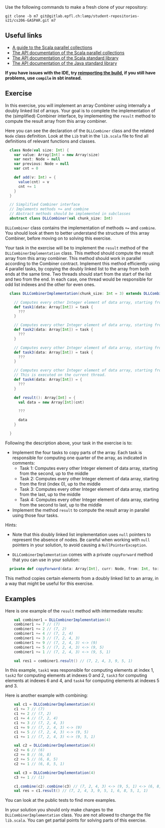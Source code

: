 Use the following commands to make a fresh clone of your repository:

```
git clone -b m7 git@gitlab.epfl.ch:lamp/student-repositories-s21/cs206-GASPAR.git m7
```

## Useful links

  * [A guide to the Scala parallel collections](https://docs.scala-lang.org/overviews/parallel-collections/overview.html)
  * [The API documentation of the Scala parallel collections](https://www.javadoc.io/doc/org.scala-lang.modules/scala-parallel-collections_2.13/latest/scala/collection/index.html)
  * [The API documentation of the Scala standard library](https://www.scala-lang.org/files/archive/api/2.13.4)
  * [The API documentation of the Java standard library](https://docs.oracle.com/en/java/javase/15/docs/api/index.html)

**If you have issues with the IDE, try [reimporting the
build](https://gitlab.epfl.ch/lamp/cs206/-/blob/master/labs/example-lab.md#ide-features-like-type-on-hover-or-go-to-definition-do-not-work),
if you still have problems, use `compile` in sbt instead.**

## Exercise

In this exercise, you will implement an array Combiner using internally a doubly linked list of arrays. Your goal is to complete the implementation of the (simplified) Combiner interface, by implementing the `result` method to compute the result array from this array combiner.

Here you can see the declaration of the `DLLCombiner` class and the related `Node` class definition. Look at the `Lib` trait in the `lib.scala` file to find all definitions of relevant functions and classes.


```scala
  class Node(val size: Int) {
    var value: Array[Int] = new Array(size)
    var next: Node = null
    var previous: Node = null
    var cnt = 0

    def add(v: Int) = {
      value(cnt) = v
      cnt += 1
    }
  }

  // Simplified Combiner interface
  // Implements methods += and combine
  // Abstract methods should be implemented in subclasses
  abstract class DLLCombiner(val chunk_size: Int)
```

`DLLCombiner` class contains the implementation of methods `+=` and `combine`. You should look at them to better understand the structure of this array Combiner, before moving on to solving this exercise.

Your task in the exercise will be to implement the `result` method of the `DLLCombinerImplementation` class. This method should compute the result array from this array combiner. This method should work in parallel according to the Combiner contract. Implement this method efficiently using 4 parallel tasks, by copying the doubly linked list to the array from both ends at the same time. Two threads should start from the start of the list and two from the end. In each case, one thread would be responsible for odd list indexes and the other for even ones.


```scala
  class DLLCombinerImplementation(chunk_size: Int = 3) extends DLLCombiner(chunk_size) {

    // Computes every other Integer element of data array, starting from the second, up to the middle
    def task1(data: Array[Int]) = task {
      ???
    }

    // Computes every other Integer element of data array, starting from the first (index 0), up to the middle
    def task2(data: Array[Int]) = task {
      ???
    }

    // Computes every other Integer element of data array, starting from the last, up to the middle
    def task3(data: Array[Int]) = task {
      ???
    }

    // Computes every other Integer element of data array, starting from the second to last, up to the middle
    // This is executed on the current thread.
    def task4(data: Array[Int]) = {
      ???
    }

    def result(): Array[Int] = {
      val data = new Array[Int](cnt)

      ???

      data
    }

  }
```

Following the description above, your task in the exercise is to:

- Implement the four tasks to copy parts of the array. Each task is responsible for computing one quarter of the array, as indicated in comments:
    + Task 1: Computes every other Integer element of data array, starting from the second, up to the middle
    + Task 2: Computes every other Integer element of data array, starting from the first (index 0), up to the middle
    + Task 3: Computes every other Integer element of data array, starting from the last, up to the middle
    + Task 4: Computes every other Integer element of data array, starting from the second to last, up to the middle
- Implement the method `result` to compute the result array in parallel using those four tasks.

Hints:

- Note that this doubly linked list implementation uses `null` pointers to represent the absence of nodes. Be careful when working with `null` pointers in your solution, to avoid causing a `NullPointerException`.

- `DLLCombinerImplementation` comes with a private `copyForward` method that you can use in your solution:

```scala
  private def copyForward(data: Array[Int], curr: Node, from: Int, to: Int, limit: Int)
```

This method copies certain elements from a doubly linked list to an array, in a way that might be useful for this exercise.

## Examples

Here is one example of the `result` method with intermediate results:

```scala
    val combiner1 = DLLCombinerImplementation(4)
    combiner1 += 7 // (7)
    combiner1 += 2 // (7, 2)
    combiner1 += 4 // (7, 2, 4)
    combiner1 += 3 // (7, 2, 4, 3)
    combiner1 += 9 // (7, 2, 4, 3) <-> (9)
    combiner1 += 5 // (7, 2, 4, 3) <-> (9, 5)
    combiner1 += 1 // (7, 2, 4, 3) <-> (9, 5, 1)

    val res1 = combiner1.result() // (7, 2, 4, 3, 9, 5, 1)

```
In this example, `task1` was responsible for computing elements at index 1, `task2` for computing elements at indexes 0 and 2, `task3` for computing elements at indexes 6 and 4, and `task4` for computing elements at indexes 5 and 3.

Here is another example with combining:

```scala
    val c1 = DLLCombinerImplementation(4)
    c1 += 7 // (7)
    c1 += 2 // (7, 2)
    c1 += 4 // (7, 2, 4)
    c1 += 3 // (7, 2, 4, 3)
    c1 += 9 // (7, 2, 4, 3) <-> (9)
    c1 += 5 // (7, 2, 4, 3) <-> (9, 5)
    c1 += 1 // (7, 2, 4, 3) <-> (9, 5, 1)

    val c2 = DLLCombinerImplementation(4)
    c2 += 6 // (6)
    c2 += 8 // (6, 8)
    c2 += 5 // (6, 8, 5)
    c2 += 1 // (6, 8, 5, 1)

    val c3 = DLLCombinerImplementation(4)
    c3 += 1 // (1)

    c1.combine(c2).combine(c3) // (7, 2, 4, 3) <-> (9, 5, 1) <-> (6, 8, 5, 1) <-> (1)
    val res = c1.result() // (7, 2, 4, 3, 9, 5, 1, 6, 8, 5, 1, 1)

```

You can look at the public tests to find more examples.

In your solution you should only make changes to the `DLLCombinerImplementation` class. You are not allowed to change the file `lib.scala`. You can get partial points for solving parts of this exercise.



